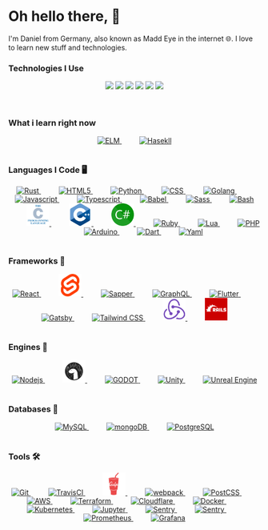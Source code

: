 <h1>Oh hello there, 👋</h1>

I'm Daniel from Germany, also known as Madd Eye in the internet 🌐. I love to learn new stuff and technologies.

<h3>Technologies I Use</h3>
<div align="center">

![](https://img.shields.io/badge/OS-Windows-0078D7?style=for-the-badge&logo=Windows&logoColor=white)
![](https://img.shields.io/badge/Editor-VS_CODE-0078D7?style=for-the-badge&logo=Visual-Studio-Code&logoColor=white)
![](https://img.shields.io/badge/Shell-ZSH-0078D7?style=for-the-badge&logo=GNU-Bash&logoColor=white)
![](https://img.shields.io/badge/Cloud-AWS-0078D7?style=for-the-badge&logo=amazon-aws&logoColor=white)
![](https://img.shields.io/badge/WSL_Version-2-0078D7?style=for-the-badge&logo=GNU-bash&logoColor=white)
![](https://img.shields.io/badge/WSL_OS-Ubuntu-0078D7?style=for-the-badge&logo=Ubuntu&logoColor=white)

</div>

<br>

<h3>What i learn right now</h3>

<div align="center">
<a href="https://elm-lang.org//">
<img src="https://www.vectorlogo.zone/logos/elm-lang/elm-lang-icon.svg" alt="ELM" height="45" />
</a>
&nbsp;&nbsp;&nbsp;&nbsp;&nbsp;&nbsp;&nbsp;&nbsp;
<a href="https://www.haskell.org/">
<img src="https://www.vectorlogo.zone/logos/haskell/haskell-icon.svg" alt="Hasekll" height="45" />
</a>
</div>

<br>

<h3>Languages I Code 🖥️</h3>

<div align="center">

<a href="https://www.rust-lang.org/">
<img src="https://www.vectorlogo.zone/logos/rust-lang/rust-lang-icon.svg" alt="Rust" height="45" />
</a> 
 &nbsp;&nbsp;&nbsp;&nbsp;&nbsp;&nbsp;&nbsp;&nbsp;
 <a href="https://html.spec.whatwg.org">
<img src="https://www.vectorlogo.zone/logos/w3_html5/w3_html5-icon.svg" alt="HTML5" height="45" />
</a>
&nbsp;&nbsp;&nbsp;&nbsp;&nbsp;&nbsp;&nbsp;&nbsp;
<a href="https://www.python.org/">
<img src="https://www.vectorlogo.zone/logos/python/python-icon.svg" alt="Python" height="45" />
</a>
&nbsp;&nbsp;&nbsp;&nbsp;&nbsp;&nbsp;&nbsp;&nbsp;
<a href="https://developer.mozilla.org/en-US/docs/Web/Css">
<img src="https://www.vectorlogo.zone/logos/netlifyapp_watercss/netlifyapp_watercss-ar21.svg" alt="CSS" height="45" />
</a>
&nbsp;&nbsp;&nbsp;&nbsp;&nbsp;&nbsp;&nbsp;&nbsp;
<a href="https://golang.org/">
<img src="https://www.vectorlogo.zone/logos/golang/golang-icon.svg" alt="Golang" height="45" />
</a>
&nbsp;&nbsp;&nbsp;&nbsp;&nbsp;&nbsp;&nbsp;&nbsp;
<a href="https://developer.mozilla.org/en-US/docs/Web/JavaScript">
<img src="https://www.vectorlogo.zone/logos/javascript/javascript-icon.svg" alt="Javascript" height="45" />
</a>
&nbsp;&nbsp;&nbsp;&nbsp;&nbsp;&nbsp;&nbsp;&nbsp;
<a href="https://www.typescriptlang.org/">
<img src="https://www.vectorlogo.zone/logos/typescriptlang/typescriptlang-icon.svg" alt="Typescript" height="45" />
</a>
&nbsp;&nbsp;&nbsp;&nbsp;&nbsp;&nbsp;&nbsp;&nbsp;
<a href="https://babeljs.io/">
<img src="https://www.vectorlogo.zone/logos/babeljs/babeljs-icon.svg" alt="Babel" height="45" />
</a>
&nbsp;&nbsp;&nbsp;&nbsp;&nbsp;&nbsp;&nbsp;&nbsp;
<a href="https://sass-lang.com/">
<img src="https://www.vectorlogo.zone/logos/sass-lang/sass-lang-icon.svg" alt="Sass" height="45" />
</a>
&nbsp;&nbsp;&nbsp;&nbsp;&nbsp;&nbsp;&nbsp;&nbsp;
<a href="https://www.gnu.org/software/bash/">
<img src="https://www.vectorlogo.zone/logos/gnu_bash/gnu_bash-icon.svg" alt="Bash" height="45" />
</a>
&nbsp;&nbsp;&nbsp;&nbsp;&nbsp;&nbsp;&nbsp;&nbsp;
<a href="https://clang.llvm.org/">
<img src="https://raw.githubusercontent.com/github/explore/80688e429a7d4ef2fca1e82350fe8e3517d3494d/topics/c/c.png" alt="Clang" height="45" />
</a>
&nbsp;&nbsp;&nbsp;&nbsp;&nbsp;&nbsp;&nbsp;&nbsp;
<a href="https://isocpp.org/">
<img src="https://raw.githubusercontent.com/github/explore/80688e429a7d4ef2fca1e82350fe8e3517d3494d/topics/cpp/cpp.png" alt="C++" height="45" />
</a>
&nbsp;&nbsp;&nbsp;&nbsp;&nbsp;&nbsp;&nbsp;&nbsp;
<a href="https://docs.microsoft.com/en-us/dotnet/csharp/">
<img src="https://raw.githubusercontent.com/github/explore/80688e429a7d4ef2fca1e82350fe8e3517d3494d/topics/csharp/csharp.png" alt="C#" height="45" />
</a>
&nbsp;&nbsp;&nbsp;&nbsp;&nbsp;&nbsp;&nbsp;&nbsp;
<a href="https://www.ruby-lang.org/">
<img src="https://www.vectorlogo.zone/logos/ruby-lang/ruby-lang-icon.svg" alt="Ruby" height="45" />
</a>
&nbsp;&nbsp;&nbsp;&nbsp;&nbsp;&nbsp;&nbsp;&nbsp;
<a href="https://www.lua.org/">
<img src="https://www.vectorlogo.zone/logos/lua/lua-icon.svg" alt="Lua" height="45" />
</a>
</a>
&nbsp;&nbsp;&nbsp;&nbsp;&nbsp;&nbsp;&nbsp;&nbsp;
<a href="https://www.php.net/">
<img src="https://www.vectorlogo.zone/logos/php/php-icon.svg" alt="PHP" height="45" />
</a>
&nbsp;&nbsp;&nbsp;&nbsp;&nbsp;&nbsp;&nbsp;&nbsp;
<a href="https://www.arduino.cc/">
<img src="https://www.vectorlogo.zone/logos/arduino/arduino-icon.svg" alt="Arduino" height="45" />
</a>
&nbsp;&nbsp;&nbsp;&nbsp;&nbsp;&nbsp;&nbsp;&nbsp;
<a href="https://dart.dev/">
<img src="https://www.vectorlogo.zone/logos/dartlang/dartlang-icon.svg" alt="Dart" height="45" />
</a>
&nbsp;&nbsp;&nbsp;&nbsp;&nbsp;&nbsp;&nbsp;&nbsp;
<a href="https://yaml.org/">
<img src="https://www.vectorlogo.zone/logos/yaml/yaml-icon.svg" alt="Yaml" height="45" />
</a>
</div>

<br>

<h3>Frameworks 🧰</h3>

<div align="center">
<a href="https://reactjs.org/">
<img src="https://www.vectorlogo.zone/logos/reactjs/reactjs-icon.svg" alt="React" height="45" />
</a>
&nbsp;&nbsp;&nbsp;&nbsp;&nbsp;&nbsp;&nbsp;&nbsp;
<a href="https://svelte.dev/">
<img src="https://raw.githubusercontent.com/github/explore/42198dc9113595ddd22cc12771bb719c8cf08b67/topics/svelte/svelte.png" alt="Svelte" height="45" />
</a>
&nbsp;&nbsp;&nbsp;&nbsp;&nbsp;&nbsp;&nbsp;&nbsp;
<a href="https://sapper.svelte.dev/">
<img src="https://styles.redditmedia.com/t5_u8ynk/styles/communityIcon_s6agobh56o541.png" alt="Sapper" height="45" />
</a>
&nbsp;&nbsp;&nbsp;&nbsp;&nbsp;&nbsp;&nbsp;&nbsp;
<a href="https://graphql.org/">
<img src="https://www.vectorlogo.zone/logos/graphql/graphql-icon.svg" alt="GraphQL" height="45" />
</a>
&nbsp;&nbsp;&nbsp;&nbsp;&nbsp;&nbsp;&nbsp;&nbsp;
<a href="https://flutter.dev/">
<img src="https://www.vectorlogo.zone/logos/flutterio/flutterio-icon.svg" alt="Flutter" height="45" />
</a>
&nbsp;&nbsp;&nbsp;&nbsp;&nbsp;&nbsp;&nbsp;&nbsp;
<a href="https://www.gatsbyjs.org/">
<img src="https://www.vectorlogo.zone/logos/gatsbyjs/gatsbyjs-icon.svg" alt="Gatsby" height="45" />
</a>
&nbsp;&nbsp;&nbsp;&nbsp;&nbsp;&nbsp;&nbsp;&nbsp;
<a href="https://tailwindcss.com/">
<img src="https://www.vectorlogo.zone/logos/tailwindcss/tailwindcss-icon.svg" alt="Tailwind CSS" height="45" />
</a>
&nbsp;&nbsp;&nbsp;&nbsp;&nbsp;&nbsp;&nbsp;&nbsp;
<a href="https://redux.js.org/">
<img src="https://raw.githubusercontent.com/github/explore/80688e429a7d4ef2fca1e82350fe8e3517d3494d/topics/redux/redux.png" alt="Redux" height="45" />
</a>
&nbsp;&nbsp;&nbsp;&nbsp;&nbsp;&nbsp;&nbsp;&nbsp;
<a href="https://rubyonrails.org/">
<img src="https://raw.githubusercontent.com/github/explore/80688e429a7d4ef2fca1e82350fe8e3517d3494d/topics/rails/rails.png" alt="Ruby on Rails" height="45" />
</a>
</div>

<br>

<h3>Engines 🚀</h3>

<div align="center">
<a href="https://nodejs.org/">
<img src="https://www.vectorlogo.zone/logos/nodejs/nodejs-horizontal.svg" alt="Nodejs" height="45" />
</a>
&nbsp;&nbsp;&nbsp;&nbsp;&nbsp;&nbsp;&nbsp;&nbsp;
<a href="https://deno.land/">
<img src="https://raw.githubusercontent.com/github/explore/361e2821e2dea67711cde99c9c40ed357061cf27/topics/deno/deno.png" alt="Deno" height="45" />
</a>
&nbsp;&nbsp;&nbsp;&nbsp;&nbsp;&nbsp;&nbsp;&nbsp;
<a href="https://godotengine.org/">
<img src="https://www.vectorlogo.zone/logos/godotengine/godotengine-icon.svg" alt="GODOT" height="45" />
</a>
&nbsp;&nbsp;&nbsp;&nbsp;&nbsp;&nbsp;&nbsp;&nbsp;
<a href="https://unity.com/">
<img src="https://www.vectorlogo.zone/logos/unity3d/unity3d-icon.svg" alt="Unity" height="45" />
</a>
&nbsp;&nbsp;&nbsp;&nbsp;&nbsp;&nbsp;&nbsp;&nbsp;
<a href="https://www.unrealengine.com/">
<img src="https://images-wixmp-ed30a86b8c4ca887773594c2.wixmp.com/i/a9460970-d270-464e-875b-09d5cb00e07c/d7iaqud-f7f91e59-69f1-40d5-a771-d7ecc336f7f0.png?token=eyJ0eXAiOiJKV1QiLCJhbGciOiJIUzI1NiJ9.eyJpc3MiOiJ1cm46YXBwOjdlMGQxODg5ODIyNjQzNzNhNWYwZDQxNWVhMGQyNmUwIiwic3ViIjoidXJuOmFwcDo3ZTBkMTg4OTgyMjY0MzczYTVmMGQ0MTVlYTBkMjZlMCIsImF1ZCI6WyJ1cm46c2VydmljZTpmaWxlLmRvd25sb2FkIl0sIm9iaiI6W1t7InBhdGgiOiIvaS9hOTQ2MDk3MC1kMjcwLTQ2NGUtODc1Yi0wOWQ1Y2IwMGUwN2MvZDdpYXF1ZC1mN2Y5MWU1OS02OWYxLTQwZDUtYTc3MS1kN2VjYzMzNmY3ZjAucG5nIn1dXX0.3n7YY_DkN581_DwjTWskpXtFfW7J61YCKvzm6Kypa1o" alt="Unreal Engine" height="45" />
</a>
</div>

<br>

<h3>Databases 💾</h3>

<div align="center">
<a href="https://www.mysql.com/">
<img src="https://www.vectorlogo.zone/logos/mysql/mysql-official.svg" alt="MySQL" height="45" />
</a>
&nbsp;&nbsp;&nbsp;&nbsp;&nbsp;&nbsp;&nbsp;&nbsp;
<a href="https://www.mongodb.com/">
<img src="https://www.vectorlogo.zone/logos/mongodb/mongodb-ar21.svg" alt="mongoDB" height="45" />
</a>
&nbsp;&nbsp;&nbsp;&nbsp;&nbsp;&nbsp;&nbsp;&nbsp;
<a href="https://www.postgresql.org/">
<img src="https://www.vectorlogo.zone/logos/postgresql/postgresql-ar21.svg" alt="PostgreSQL" height="45" />
</a>
</div>

<br>

<h3>Tools 🛠️</h3>

<div align="center">
<a href="https://git-scm.com/">
<img src="https://www.vectorlogo.zone/logos/git-scm/git-scm-icon.svg" alt="Git" height="45" />
</a>
&nbsp;&nbsp;&nbsp;&nbsp;&nbsp;&nbsp;&nbsp;&nbsp;
<a href="https://travis-ci.org/">
<img src="https://www.vectorlogo.zone/logos/travis-ci/travis-ci-icon.svg" alt="TravisCI" height="45" />
</a>
&nbsp;&nbsp;&nbsp;&nbsp;&nbsp;&nbsp;&nbsp;&nbsp;
<a href="https://gulpjs.com/">
<img src="https://raw.githubusercontent.com/github/explore/80688e429a7d4ef2fca1e82350fe8e3517d3494d/topics/gulp/gulp.png" alt="Git" height="45" />
</a>
&nbsp;&nbsp;&nbsp;&nbsp;&nbsp;&nbsp;&nbsp;&nbsp;
<a href="https://webpack.js.org/">
<img src="https://www.vectorlogo.zone/logos/js_webpack/js_webpack-icon.svg" alt="webpack" height="45" />
</a>
&nbsp;&nbsp;&nbsp;&nbsp;&nbsp;&nbsp;&nbsp;&nbsp;
<a href="https://postcss.org/">
<img src="https://www.vectorlogo.zone/logos/postcss/postcss-icon.svg" alt="PostCSS" height="45" />
</a>
&nbsp;&nbsp;&nbsp;&nbsp;&nbsp;&nbsp;&nbsp;&nbsp;
<a href="https://aws.amazon.com/">
<img src="https://www.vectorlogo.zone/logos/amazon_aws/amazon_aws-icon.svg" alt="AWS" height="45" />
</a>
&nbsp;&nbsp;&nbsp;&nbsp;&nbsp;&nbsp;&nbsp;&nbsp;
<a href="https://www.terraform.io/">
<img src="https://www.vectorlogo.zone/logos/terraformio/terraformio-icon.svg" alt="Terraform" height="45" />
</a>
&nbsp;&nbsp;&nbsp;&nbsp;&nbsp;&nbsp;&nbsp;&nbsp;
<a href="https://www.cloudflare.com/">
<img src="https://www.vectorlogo.zone/logos/cloudflare/cloudflare-icon.svg" alt="Cloudflare" height="45" />
</a>
&nbsp;&nbsp;&nbsp;&nbsp;&nbsp;&nbsp;&nbsp;&nbsp;
<a href="https://www.docker.com/">
<img src="https://www.vectorlogo.zone/logos/docker/docker-icon.svg" alt="Docker" height="45" />
</a>
&nbsp;&nbsp;&nbsp;&nbsp;&nbsp;&nbsp;&nbsp;&nbsp;
<a href="https://kubernetes.io/">
<img src="https://www.vectorlogo.zone/logos/kubernetes/kubernetes-icon.svg" alt="Kubernetes" height="45" />
</a>
&nbsp;&nbsp;&nbsp;&nbsp;&nbsp;&nbsp;&nbsp;&nbsp;
<a href="https://jupyter.org/">
<img src="https://www.vectorlogo.zone/logos/jupyter/jupyter-icon.svg" alt="Jupyter" height="45" />
</a>
&nbsp;&nbsp;&nbsp;&nbsp;&nbsp;&nbsp;&nbsp;&nbsp;
<a href="https://sentry.io/welcome/">
<img src="https://www.vectorlogo.zone/logos/sentryio/sentryio-icon.svg" alt="Sentry" height="45" />
</a>
&nbsp;&nbsp;&nbsp;&nbsp;&nbsp;&nbsp;&nbsp;&nbsp;
<a href="https://codecov.io/">
<img src="https://raw.githubusercontent.com/detain/svg-logos/780f25886640cef088af994181646db2f6b1a3f8/svg/codecov.svg" alt="Sentry" height="45" />
</a>
&nbsp;&nbsp;&nbsp;&nbsp;&nbsp;&nbsp;&nbsp;&nbsp;
<a href="https://prometheus.io/">
<img src="https://www.vectorlogo.zone/logos/prometheusio/prometheusio-icon.svg" alt="Prometheus" height="45" />
</a>
&nbsp;&nbsp;&nbsp;&nbsp;&nbsp;&nbsp;&nbsp;&nbsp;
<a href="https://grafana.com/">
<img src="https://www.vectorlogo.zone/logos/grafana/grafana-icon.svg" alt="Grafana" height="45" />
</a>
</div>

